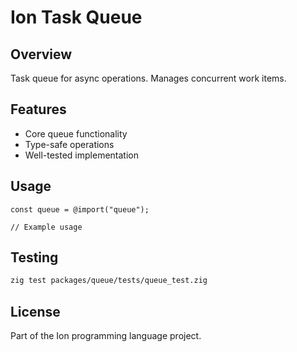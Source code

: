 # Ion Task Queue

## Overview

Task queue for async operations. Manages concurrent work items.

## Features

- Core queue functionality
- Type-safe operations
- Well-tested implementation

## Usage

```zig
const queue = @import("queue");

// Example usage
```

## Testing

```bash
zig test packages/queue/tests/queue_test.zig
```

## License

Part of the Ion programming language project.
